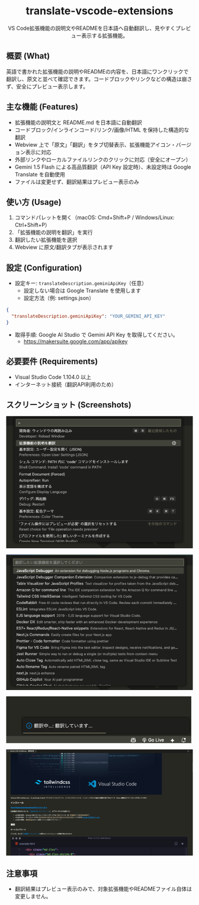 <div align="center">

# translate-vscode-extensions

VS Code拡張機能の説明文やREADMEを日本語へ自動翻訳し、見やすくプレビュー表示する拡張機能。

</div>

## 概要 (What)

英語で書かれた拡張機能の説明やREADMEの内容を、日本語にワンクリックで翻訳し、原文と並べて確認できます。コードブロックやリンクなどの構造は崩さず、安全にプレビュー表示します。

## 主な機能 (Features)

- 拡張機能の説明文と README.md を日本語に自動翻訳
- コードブロック/インラインコード/リンク/画像/HTML を保持した構造的な翻訳
- Webview 上で「原文」「翻訳」をタブ切替表示、拡張機能アイコン・バージョン表示に対応
- 外部リンクやローカルファイルリンクのクリックに対応（安全にオープン）
- Gemini 1.5 Flash による高品質翻訳（API Key 設定時）、未設定時は Google Translate を自動使用
- ファイルは変更せず、翻訳結果はプレビュー表示のみ

## 使い方 (Usage)

1. コマンドパレットを開く（macOS: Cmd+Shift+P / Windows/Linux: Ctrl+Shift+P）
2. 「拡張機能の説明を翻訳」を実行
3. 翻訳したい拡張機能を選択
4. Webview に原文/翻訳タブが表示されます

## 設定 (Configuration)

- 設定キー: `translateDescription.geminiApiKey`（任意）
  - 設定しない場合は Google Translate を使用します
  - 設定方法（例: settings.json）

```json
{
  "translateDescription.geminiApiKey": "YOUR_GEMINI_API_KEY"
}
```

- 取得手順: Google AI Studio で Gemini API Key を取得してください。
  - https://makersuite.google.com/app/apikey

## 必要要件 (Requirements)

- Visual Studio Code 1.104.0 以上
- インターネット接続（翻訳API利用のため）

## スクリーンショット (Screenshots)

![Webview](images/webview1.png)

![Webview](images/webview2.png)

![Webview](images/webview3.png)

![Webview](images/webview4.png)

## 注意事項

- 翻訳結果はプレビュー表示のみで、対象拡張機能やREADMEファイル自体は変更しません。
